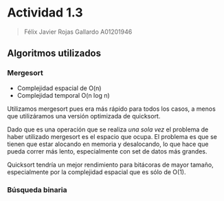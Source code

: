 # Actividad 1.3

> Félix Javier Rojas Gallardo
> A01201946

## Algoritmos utilizados

### Mergesort

- Complejidad espacial de O(n)
- Complejidad temporal O(n log n)

Utilizamos mergesort pues era más rápido para todos los casos, a menos que utilizáramos una versión optimizada de quicksort.

Dado que es una operación que se realiza *una sola vez* el problema de haber utilizado mergesort es el espacio que ocupa. El problema es que se tienen que estar alocando en memoria y desalocando, lo que hace que pueda correr más lento, especialmente con set de datos más grandes.

Quicksort tendría un mejor rendimiento para bitácoras de mayor tamaño, especialmente por la complejidad espacial que es sólo de O(1).

### Búsqueda binaria

